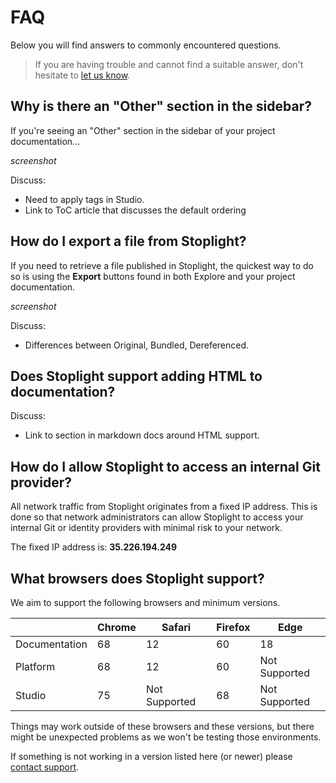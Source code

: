 # FAQ

Below you will find answers to commonly encountered questions.

> If you are having trouble and cannot find a suitable answer, don't hesitate to [let us know](mailto:support@stoplight.io).

## Why is there an "Other" section in the sidebar?

If you're seeing an "Other" section in the sidebar of your project documentation...

*screenshot*

Discuss:

- Need to apply tags in Studio.
- Link to ToC article that discusses the default ordering

## How do I export a file from Stoplight?

If you need to retrieve a file published in Stoplight, the quickest way to do so is using the **Export** buttons found in both Explore and your project documentation.

*screenshot*

Discuss:

- Differences between Original, Bundled, Dereferenced.

## Does Stoplight support adding HTML to documentation?

Discuss:

- Link to section in markdown docs around HTML support.

## How do I allow Stoplight to access an internal Git provider?

All network traffic from Stoplight originates from a fixed IP address. This is done so that network administrators can allow Stoplight to access your internal Git or identity providers with minimal risk to your network.

The fixed IP address is: **35.226.194.249**

## What browsers does Stoplight support?

We aim to support the following browsers and minimum versions. 

|               | Chrome | Safari        | Firefox | Edge          |
| ------------- | ------ | ------------- | ------- | ------------- |
| Documentation | 68     | 12            | 60      | 18            |
| Platform      | 68     | 12            | 60      | Not Supported |
| Studio        | 75     | Not Supported | 68      | Not Supported |

Things may work outside of these browsers and these versions, but there might be unexpected problems as we won't be testing those environments.

If something is not working in a version listed here (or newer) please [contact support](mailto:support@stoplight.io).
